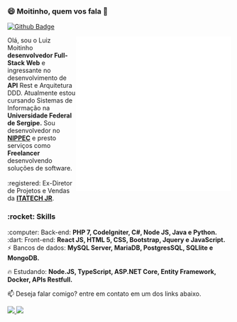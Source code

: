 ### 😄 Moitinho, quem vos fala 👋
 [![Github Badge](https://img.shields.io/badge/-Github-000?style=flat-square&logo=Github&logoColor=white&link=https://github.com/fagnerpsantos)](https://github.com/luizmoitinho)
 
<img align=right src=devices.gif min-width="350px" max-width="350px" width="350px" align="right" alt="Devices LuizMoitinho">
<p align="left">
  Olá, sou o Luiz Moitinho <strong>desenvolvedor Full-Stack Web</strong> e ingressante no desenvolvimento de <strong>API</strong> Rest e Arquitetura DDD. Atualmente estou cursando Sistemas de Informação na <strong>Universidade Federal de Sergipe.</strong> Sou desenvolvedor no <strong><a href="www.nippec.com">NIPPEC</a></strong> e presto serviços como <strong>Freelancer</strong> desenvolvendo soluções de software.<Br>
<br>:registered: Ex-Diretor de Projetos e Vendas da <strong><a href="http://itatechjr.com.br/">ITATECH JR</a></strong>.<br>
</p>
<!-- <p align="left">
  :heavy_check_mark: Em busca de projetos que possam me trazer novas experiências e aprendizados.<br>
  :heavy_check_mark: Uma mente aberta para sempre que possível re-aprender.<br>
</p> -->

<h3>:rocket: Skills</h3>
<p align="left">
  :computer: Back-end: <strong>PHP 7, CodeIgniter, C#, Node JS, Java e Python.</strong> <br>
  :dart: Front-end: <strong>React JS, HTML 5, CSS, Bootstrap, Jquery e JavaScript.</strong><br>
 ⚡ Bancos de dados: <strong>MySQL Server, MariaDB, PostgresSQL, SQLlite e MongoDB.</strong>
</p>

<p align="left">
  🔥 Estudando: <strong>Node.JS, TypeScript, ASP.NET Core, Entity Framework, Docker, APIs Restfull.</strong>
</p>

<p align="left">
📫  Deseja falar comigo? entre em contato em um dos links abaixo.
</p>


 <span align=left>
 
 <a href="mailto:luizcarlos_costam@hotmail.com" alt="Hotmail">
  <img src=https://img.shields.io/badge/Hotmail-luizcarlos__costam%40hotmail.com-red>
 </a>
 
  <a href="https://www.linkedin.com/in/luiz-carlos-costa-moitinho-60878b176/" alt="Linkedin">
  <img src="https://img.shields.io/badge/-LinkedIn-blue?style=flat-square&logo=Linkedin&logoColor=white">
 </a>

</span>  



